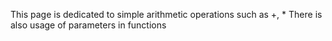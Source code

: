 This page is dedicated to simple arithmetic operations such as +, *
There is also usage of parameters in functions
